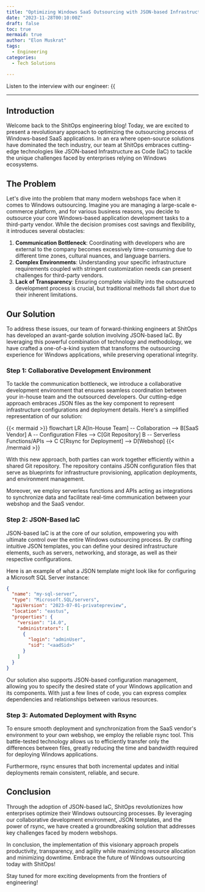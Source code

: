 ```yaml
---
title: "Optimizing Windows SaaS Outsourcing with JSON-based Infrastructure as Code"
date: "2023-11-28T00:10:00Z"
draft: false
toc: true
mermaid: true
author: "Elon Muskrat"
tags:
  - Engineering
categories:
  - Tech Solutions

---
```


Listen to the interview with our engineer: {{<audio src="https://s3.chaops.de/shitops/podcasts/optimizing-windows-saas-outsourcing-with-json-based-infrastructure-as-code.mp3" class="audio">}}

---

## Introduction

Welcome back to the ShitOps engineering blog! Today, we are excited to present a revolutionary approach to optimizing the outsourcing process of Windows-based SaaS applications. In an era where open-source solutions have dominated the tech industry, our team at ShitOps embraces cutting-edge technologies like JSON-based Infrastructure as Code (IaC) to tackle the unique challenges faced by enterprises relying on Windows ecosystems.

## The Problem

Let's dive into the problem that many modern webshops face when it comes to Windows outsourcing. Imagine you are managing a large-scale e-commerce platform, and for various business reasons, you decide to outsource your core Windows-based application development tasks to a third-party vendor. While the decision promises cost savings and flexibility, it introduces several obstacles:

1. **Communication Bottleneck**: Coordinating with developers who are external to the company becomes excessively time-consuming due to different time zones, cultural nuances, and language barriers.
2. **Complex Environments**: Understanding your specific infrastructure requirements coupled with stringent customization needs can present challenges for third-party vendors.
3. **Lack of Transparency**: Ensuring complete visibility into the outsourced development process is crucial, but traditional methods fall short due to their inherent limitations.

## Our Solution

To address these issues, our team of forward-thinking engineers at ShitOps has developed an avant-garde solution involving JSON-based IaC. By leveraging this powerful combination of technology and methodology, we have crafted a one-of-a-kind system that transforms the outsourcing experience for Windows applications, while preserving operational integrity.

### Step 1: Collaborative Development Environment

To tackle the communication bottleneck, we introduce a collaborative development environment that ensures seamless coordination between your in-house team and the outsourced developers. Our cutting-edge approach embraces JSON files as the key component to represent infrastructure configurations and deployment details. Here's a simplified representation of our solution:

{{< mermaid >}}
flowchart LR
A[In-House Team] -- Collaboration --> B[SaaS Vendor]
A -- Configuration Files --> C[Git Repository]
B -- Serverless Functions/APIs --> C
C[Rsync for Deployment] --> D[Webshop]
{{< /mermaid >}}

With this new approach, both parties can work together efficiently within a shared Git repository. The repository contains JSON configuration files that serve as blueprints for infrastructure provisioning, application deployments, and environment management.

Moreover, we employ serverless functions and APIs acting as integrations to synchronize data and facilitate real-time communication between your webshop and the SaaS vendor.

### Step 2: JSON-Based IaC

JSON-based IaC is at the core of our solution, empowering you with ultimate control over the entire Windows outsourcing process. By crafting intuitive JSON templates, you can define your desired infrastructure elements, such as servers, networking, and storage, as well as their respective configurations.

Here is an example of what a JSON template might look like for configuring a Microsoft SQL Server instance:

```json
{
  "name": "my-sql-server",
  "type": "Microsoft.SQL/servers",
  "apiVersion": "2023-07-01-privatepreview",
  "location": "eastus",
  "properties": {
    "version": "14.0",
    "administrators": [
      {
        "login": "adminUser",
        "sid": "<aadSid>"
      }
    ]
  }
}
```

Our solution also supports JSON-based configuration management, allowing you to specify the desired state of your Windows application and its components. With just a few lines of code, you can express complex dependencies and relationships between various resources.

### Step 3: Automated Deployment with Rsync

To ensure smooth deployment and synchronization from the SaaS vendor's environment to your own webshop, we employ the reliable rsync tool. This battle-tested technology allows us to efficiently transfer only the differences between files, greatly reducing the time and bandwidth required for deploying Windows applications.

Furthermore, rsync ensures that both incremental updates and initial deployments remain consistent, reliable, and secure.

## Conclusion

Through the adoption of JSON-based IaC, ShitOps revolutionizes how enterprises optimize their Windows outsourcing processes. By leveraging our collaborative development environment, JSON templates, and the power of rsync, we have created a groundbreaking solution that addresses key challenges faced by modern webshops.

In conclusion, the implementation of this visionary approach propels productivity, transparency, and agility while maximizing resource allocation and minimizing downtime. Embrace the future of Windows outsourcing today with ShitOps!

Stay tuned for more exciting developments from the frontiers of engineering!